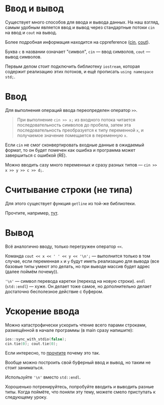 # Ввод и вывод

Существует много способов для ввода и вывода данных. На наш взгляд, самым удобным является ввод и вывод через стандартные потоки `cin` на ввод и `cout` на вывод.

Более подробная информация находится на cppreference ([cin](https://en.cppreference.com/w/cpp/io/cin), [cout](https://en.cppreference.com/w/cpp/io/cout)).

Буква `c` в названии означает "символ", `cin` &mdash; ввод символов, `cout` &mdash; вывод символов.

Первым делом стоит подключить библиотеку `iostream`, которая содержит реализацию этих потоков, и ещё прописать `using namespace std;`.

Ввод
===

Для выполнения операций ввода переопределен оператор `>>`.

> При выполнение `cin >> x;` из входного потока читается последовательность символов до пробела, затем эта последовательность преобразуется к типу переменной `x`, и получаемое значение помещается в переменную `x`.

Если `cin` не смог сконвертировать входные данные в ожидаемый формат, то он будет помечен как ошибка и программа может завершиться с ошибкой (RE).

Можно вводить сазу много переменных и сразу разных типов &mdash; `cin >> x >> y >> c >> d;`.

Считывание строки (не типа)
===

Для этого существует функция `getline` из той-же библиотеки.

Прочтите, например, [тут](https://en.cppreference.com/w/cpp/string/basic_string/getline).

Вывод
===

Всё аналогично вводу, только перегружен оператор `<<`.

Команда `cout << x << ' ' << y << '\n';` &mdash; выполнится только в том случае, если переменная `x` и `y` будут иметь реализацию для вывода (все базовые типы умеют это делать, но при выводе массив будет адрес (далее поймём почему)).

`'\n'` &mdash; символ перевода каретки (переход на новую строки). `endl` (`std::endl`) &mdash; хуже. Он делает тоже самое, но дополнительно делает достаточно бесполезное действие с буфером. 

Ускорение ввода
===

Можно катастрофически ускорить чтение всего парами строками, размещённой в начале программы (в main сразу напишите): 

```cpp
ios::sync_with_stdio(false);
cin.tie(0); cout.tie(0);
```

Если интересно, то [прочтите](https://codeforces.com/blog/entry/90775) почему это так.

Вообще можно построить свой буферный ввод и вывод, но таким не стоит заниматься.

Используйте `'\n'` вместо `std::endl`.

Хорошенько потренируйтесь, попробуйте вводить и выводить разные типы. Когда поймёте, что поняли эту тему, можете смело приступать к следующему уроку.